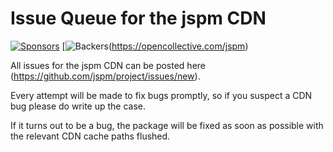 # Issue Queue for the jspm CDN

[![Sponsors](https://opencollective.com/jspm/tiers/sponsor/badge.svg?label=sponsor&color=brightgreen)](https://opencollective.com/jspm)
[![Backers](https://opencollective.com/jspm/tiers/badge.svg)(https://opencollective.com/jspm)

All issues for the jspm CDN can be posted here (https://github.com/jspm/project/issues/new).

Every attempt will be made to fix bugs promptly, so if you suspect a CDN bug please do write up the case.

If it turns out to be a bug, the package will be fixed as soon as possible with the relevant CDN cache paths flushed.

